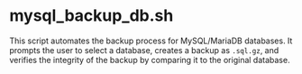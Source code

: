 # mysql_backup_db.sh
This script automates the backup process for MySQL/MariaDB databases. It prompts the user to select a database, creates a backup as `.sql.gz`, and verifies the integrity of the backup by comparing it to the original database. 
